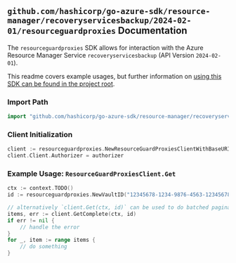 
## `github.com/hashicorp/go-azure-sdk/resource-manager/recoveryservicesbackup/2024-02-01/resourceguardproxies` Documentation

The `resourceguardproxies` SDK allows for interaction with the Azure Resource Manager Service `recoveryservicesbackup` (API Version `2024-02-01`).

This readme covers example usages, but further information on [using this SDK can be found in the project root](https://github.com/hashicorp/go-azure-sdk/tree/main/docs).

### Import Path

```go
import "github.com/hashicorp/go-azure-sdk/resource-manager/recoveryservicesbackup/2024-02-01/resourceguardproxies"
```


### Client Initialization

```go
client := resourceguardproxies.NewResourceGuardProxiesClientWithBaseURI("https://management.azure.com")
client.Client.Authorizer = authorizer
```


### Example Usage: `ResourceGuardProxiesClient.Get`

```go
ctx := context.TODO()
id := resourceguardproxies.NewVaultID("12345678-1234-9876-4563-123456789012", "example-resource-group", "vaultValue")

// alternatively `client.Get(ctx, id)` can be used to do batched pagination
items, err := client.GetComplete(ctx, id)
if err != nil {
	// handle the error
}
for _, item := range items {
	// do something
}
```
